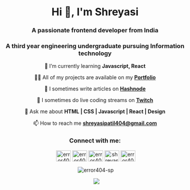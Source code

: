 <h1 align="center">Hi 👋, I'm Shreyasi</h1>
<h3 align="center">A passionate frontend developer from India</h3>
<h3 align="center">A third year engineering undergraduate pursuing Information technology</h3> 
<p align="center">
  🌱 I’m currently learning <b>Javascript, React</b></p>
<p align="center">
👨‍💻 All of my projects are available on my <a href="https://shreyasi.netlify.app/"><b>Portfolio</b></a></p>
<p align="center">  
  📝 I sometimes write articles on <a href="https://error404-sp.hashnode.dev/"><b>Hashnode</b></a></p>
<p align="center">
  🎥 I sometimes do live coding streams on <a href="https://www.twitch.tv/error404_sp"><b>Twitch</b></a></p>
<p align="center">
  💬 Ask me about <b>HTML | CSS | Javascript | React | Design</b></p>
<p align="center">
📫 How to reach me <a href="https://mail.google.com/mail/?view=cm&fs=1&to=shreyasipatil404@gmail.com&su=Hey Shreyasi, just visited your Github!" target="_blank"> <b>shreyasipatil404@gmail.com</b></a>

<p align="center">
<h3 align="center">Connect with me:</h3>

<p align="center">&nbsp;<a display:inline-block align="center" href="https://codepen.io/error404_sp" target="blank"><img align="center" src="https://cdn.jsdelivr.net/npm/simple-icons@3.0.1/icons/codepen.svg" alt="error404_sp" height="30" width="40" /></a>
<a display:inline-block align="center" href="https://dev.to/error404sp" target="blank"><img align="center" src="https://cdn.jsdelivr.net/npm/simple-icons@3.0.1/icons/dev-dot-to.svg" alt="error404sp" height="30" width="40" /></a>
<a display:inline-block align="center" href="https://twitter.com/error404_sp" target="blank"><img align="center" src="https://cdn.jsdelivr.net/npm/simple-icons@3.0.1/icons/twitter.svg" alt="error404_sp" height="30" width="40" /></a>
<a display:inline-block align="center" href="https://linkedin.com/in/shreyasi-patil-54b18a190" target="blank"><img align="center" src="https://cdn.jsdelivr.net/npm/simple-icons@3.0.1/icons/linkedin.svg" alt="shreyasi-patil-54b18a190" height="30" width="40" /></a>
<a display:inline-block align="center" href="https://instagram.com/error404_sp" target="blank"><img align="center" src="https://cdn.jsdelivr.net/npm/simple-icons@3.0.1/icons/instagram.svg" alt="error404_sp" height="30" width="40" /></a>
</p></p>


<p align="center">&nbsp;<img align="center" src="https://github-readme-stats.vercel.app/api?username=error404-sp&show_icons=true&theme=react&hide_border=true" alt="error404-sp" /></p>
<p align="center">&nbsp;
  <img
    src="https://github-readme-streak-stats.herokuapp.com/?user=error404-sp&&theme=react&&hide_border=true"
  /></p>

